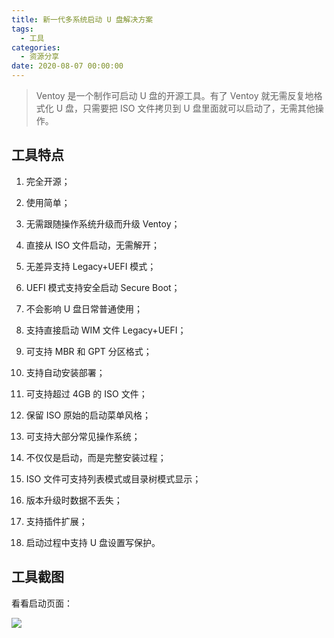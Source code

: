 ```yaml
---
title: 新一代多系统启动 U 盘解决方案
tags:
  - 工具
categories:
  - 资源分享
date: 2020-08-07 00:00:00
---
```


> Ventoy 是一个制作可启动 U 盘的开源工具。有了 Ventoy 就无需反复地格式化 U 盘，只需要把 ISO 文件拷贝到 U 盘里面就可以启动了，无需其他操作。

<!-- more -->

## 工具特点

1. 完全开源；

2. 使用简单；

3. 无需跟随操作系统升级而升级 Ventoy；

4. 直接从 ISO 文件启动，无需解开；

5. 无差异支持 Legacy+UEFI 模式；

6. UEFI 模式支持安全启动 Secure Boot；

7. 不会影响 U 盘日常普通使用；

8. 支持直接启动 WIM 文件 Legacy+UEFI；

9. 可支持 MBR 和 GPT 分区格式；

10. 支持自动安装部署；

11. 可支持超过 4GB 的 ISO 文件；

12. 保留 ISO 原始的启动菜单风格；

13. 可支持大部分常见操作系统；

14. 不仅仅是启动，而是完整安装过程；

15. ISO 文件可支持列表模式或目录树模式显示；

16. 版本升级时数据不丢失；

17. 支持插件扩展；

18. 启动过程中支持 U 盘设置写保护。

## 工具截图

看看启动页面：

![](https://cdn.dusays.com/2020/08/249-1.jpg)